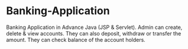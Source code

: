 # Banking-Application
Banking Application in Advance Java (JSP &amp; Servlet).  Admin can create, delete &amp; view accounts. They can also deposit, withdraw or transfer the amount. They can check balance of the account holders.
